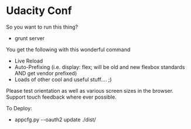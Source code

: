 Udacity Conf
============

So you want to run this thing?

- grunt server

You get the following with this wonderful command
- Live Reload
- Auto-Prefixing (i.e. display: flex; will be old and new flexbox standards AND get vendor prefixed)
- Loads of other cool and useful stuff.... ;)

Please test orientation as well as various screen sizes in the browser.
Support touch feedback where ever possible.

To Deploy:
- appcfg.py --oauth2 update ./dist/